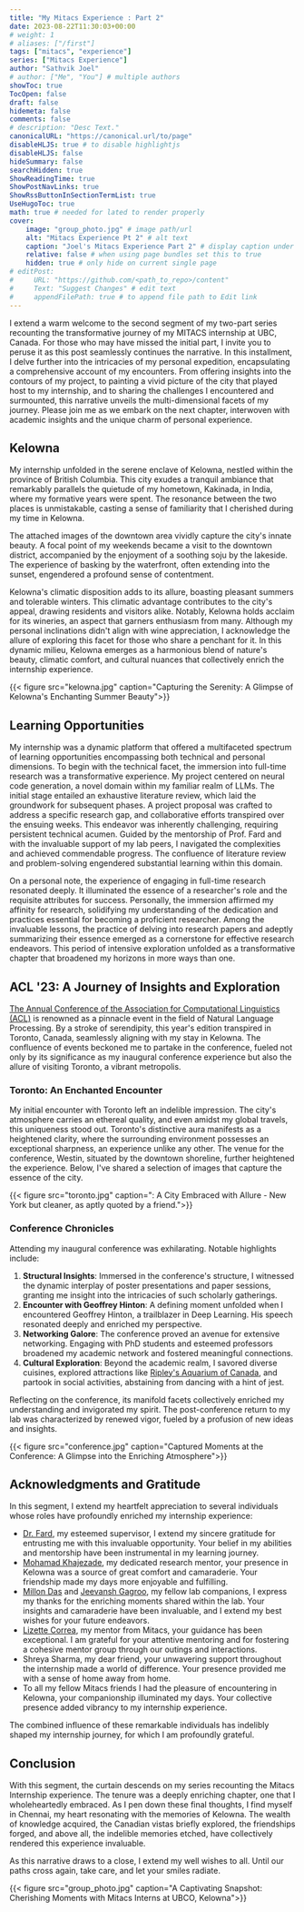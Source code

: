 ```yaml
---
title: "My Mitacs Experience : Part 2"
date: 2023-08-22T11:30:03+00:00
# weight: 1
# aliases: ["/first"]
tags: ["mitacs", "experience"]
series: ["Mitacs Experience"]
author: "Sathvik Joel"
# author: ["Me", "You"] # multiple authors
showToc: true
TocOpen: false
draft: false
hidemeta: false
comments: false
# description: "Desc Text."
canonicalURL: "https://canonical.url/to/page"
disableHLJS: true # to disable highlightjs
disableHLJS: false
hideSummary: false
searchHidden: true
ShowReadingTime: true
ShowPostNavLinks: true
ShowRssButtonInSectionTermList: true
UseHugoToc: true
math: true # needed for lated to render properly
cover:
    image: "group_photo.jpg" # image path/url
    alt: "Mitacs Experience Pt 2" # alt text
    caption: "Joel's Mitacs Experience Part 2" # display caption under cover
    relative: false # when using page bundles set this to true
    hidden: true # only hide on current single page
# editPost:
#     URL: "https://github.com/<path_to_repo>/content"
#     Text: "Suggest Changes" # edit text
#     appendFilePath: true # to append file path to Edit link
---
```


I extend a warm welcome to the second segment of my two-part series recounting the transformative journey of my MITACS internship at UBC, Canada. For those who may have missed the initial part, I invite you to peruse it as this post seamlessly continues the narrative. In this installment, I delve further into the intricacies of my personal expedition, encapsulating a comprehensive account of my encounters. From offering insights into the contours of my project, to painting a vivid picture of the city that played host to my internship, and to sharing the challenges I encountered and surmounted, this narrative unveils the multi-dimensional facets of my journey. Please join me as we embark on the next chapter, interwoven with academic insights and the unique charm of personal experience.

## Kelowna

My internship unfolded in the serene enclave of Kelowna, nestled within the province of British Columbia. This city exudes a tranquil ambiance that remarkably parallels the quietude of my hometown, Kakinada, in India, where my formative years were spent. The resonance between the two places is unmistakable, casting a sense of familiarity that I cherished during my time in Kelowna.

The attached images of the downtown area vividly capture the city's innate beauty. A focal point of my weekends became a visit to the downtown district, accompanied by the enjoyment of a soothing soju by the lakeside. The experience of basking by the waterfront, often extending into the sunset, engendered a profound sense of contentment.

Kelowna's climatic disposition adds to its allure, boasting pleasant summers and tolerable winters. This climatic advantage contributes to the city's appeal, drawing residents and visitors alike. Notably, Kelowna holds acclaim for its wineries, an aspect that garners enthusiasm from many. Although my personal inclinations didn't align with wine appreciation, I acknowledge the allure of exploring this facet for those who share a penchant for it. In this dynamic milieu, Kelowna emerges as a harmonious blend of nature's beauty, climatic comfort, and cultural nuances that collectively enrich the internship experience.

{{< figure src="kelowna.jpg" caption="Capturing the Serenity: A Glimpse of Kelowna's Enchanting Summer Beauty">}}

## Learning Opportunities 
My internship was a dynamic platform that offered a multifaceted spectrum of learning opportunities encompassing both technical and personal dimensions. To begin with the technical facet, the immersion into full-time research was a transformative experience. My project centered on neural code generation, a novel domain within my familiar realm of LLMs. The initial stage entailed an exhaustive literature review, which laid the groundwork for subsequent phases. A project proposal was crafted to address a specific research gap, and collaborative efforts transpired over the ensuing weeks. This endeavor was inherently challenging, requiring persistent technical acumen. Guided by the mentorship of Prof. Fard and with the invaluable support of my lab peers, I navigated the complexities and achieved commendable progress. The confluence of literature review and problem-solving engendered substantial learning within this domain.

On a personal note, the experience of engaging in full-time research resonated deeply. It illuminated the essence of a researcher's role and the requisite attributes for success. Personally, the immersion affirmed my affinity for research, solidifying my understanding of the dedication and practices essential for becoming a proficient researcher. Among the invaluable lessons, the practice of delving into research papers and adeptly summarizing their essence emerged as a cornerstone for effective research endeavors. This period of intensive exploration unfolded as a transformative chapter that broadened my horizons in more ways than one.

## ACL '23: A Journey of Insights and Exploration

[The Annual Conference of the Association for Computational Linguistics (ACL)](https://2023.aclweb.org/) is renowned as a pinnacle event in the field of Natural Language Processing. By a stroke of serendipity, this year's edition transpired in Toronto, Canada, seamlessly aligning with my stay in Kelowna. The confluence of events beckoned me to partake in the conference, fueled not only by its significance as my inaugural conference experience but also the allure of visiting Toronto, a vibrant metropolis.

### Toronto: An Enchanted Encounter

My initial encounter with Toronto left an indelible impression. The city's atmosphere carries an ethereal quality, and even amidst my global travels, this uniqueness stood out. Toronto's distinctive aura manifests as a heightened clarity, where the surrounding environment possesses an exceptional sharpness, an experience unlike any other. The venue for the conference, Westin, situated by the downtown shoreline, further heightened the experience. Below, I've shared a selection of images that capture the essence of the city.


{{< figure src="toronto.jpg" caption=": A City Embraced with Allure - New York but cleaner, as aptly quoted by a friend.">}}

### Conference Chronicles

Attending my inaugural conference was exhilarating. Notable highlights include:

1. **Structural Insights**: Immersed in the conference's structure, I witnessed the dynamic interplay of poster presentations and paper sessions, granting me insight into the intricacies of such scholarly gatherings.
2. **Encounter with Geoffrey Hinton**: A defining moment unfolded when I encountered Geoffrey Hinton, a trailblazer in Deep Learning. His speech resonated deeply and enriched my perspective.
3. **Networking Galore**: The conference proved an avenue for extensive networking. Engaging with PhD students and esteemed professors broadened my academic network and fostered meaningful connections.
4. **Cultural Exploration**: Beyond the academic realm, I savored diverse cuisines, explored attractions like [Ripley's Aquarium of Canada](https://www.ripleyaquariums.com/canada/), and partook in social activities, abstaining from dancing with a hint of jest.

Reflecting on the conference, its manifold facets collectively enriched my understanding and invigorated my spirit. The post-conference return to my lab was characterized by renewed vigor, fueled by a profusion of new ideas and insights.


{{< figure src="conference.jpg" caption="Captured Moments at the Conference: A Glimpse into the Enriching Atmosphere">}}

## Acknowledgments and Gratitude

In this segment, I extend my heartfelt appreciation to several individuals whose roles have profoundly enriched my internship experience:

- [Dr. Fard](https://cmps.ok.ubc.ca/about/contact/fatemeh-hendijani-fard/), my esteemed supervisor, I extend my sincere gratitude for entrusting me with this invaluable opportunity. Your belief in my abilities and mentorship have been instrumental in my learning journey.
- [Mohamad Khajezade](https://twitter.com/m_khajezade), my dedicated research mentor, your presence in Kelowna was a source of great comfort and camaraderie. Your friendship made my days more enjoyable and fulfilling.
- [Millon Das](https://www.linkedin.com/in/millon-madhur-das-6229461b9/?originalSubdomain=in) and [Jeevansh Gagroo](https://www.linkedin.com/in/jeevansh-gagroo/?originalSubdomain=in), my fellow lab companions, I express my thanks for the enriching moments shared within the lab. Your insights and camaraderie have been invaluable, and I extend my best wishes for your future endeavors.
- [Lizette Correa](), my mentor from Mitacs, your guidance has been exceptional. I am grateful for your attentive mentoring and for fostering a cohesive mentor group through our outings and interactions.
- Shreya Sharma, my dear friend, your unwavering support throughout the internship made a world of difference. Your presence provided me with a sense of home away from home.
- To all my fellow Mitacs friends I had the pleasure of encountering in Kelowna, your companionship illuminated my days. Your collective presence added vibrancy to my internship experience.

The combined influence of these remarkable individuals has indelibly shaped my internship journey, for which I am profoundly grateful.

## Conclusion


With this segment, the curtain descends on my series recounting the Mitacs Internship experience. The tenure was a deeply enriching chapter, one that I wholeheartedly embraced. As I pen down these final thoughts, I find myself in Chennai, my heart resonating with the memories of Kelowna. The wealth of knowledge acquired, the Canadian vistas briefly explored, the friendships forged, and above all, the indelible memories etched, have collectively rendered this experience invaluable.

As this narrative draws to a close, I extend my well wishes to all. Until our paths cross again, take care, and let your smiles radiate.


{{< figure src="group_photo.jpg" caption="A Captivating Snapshot: Cherishing Moments with Mitacs Interns at UBCO, Kelowna">}}